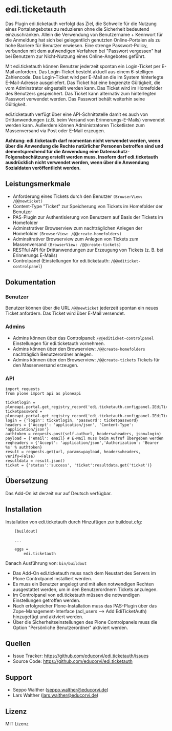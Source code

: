 # edi.ticketauth

Das Plugin edi.ticketauth verfolgt das Ziel, die Schwelle für die Nutzung eines Portalangebotes zu reduzieren ohne die Sicherheit
bedeutend einzuschränken. Allein die Verwendung von Benutzername + Kennwort für die Anmeldung hat sich bei gelegentlich genutzten 
Online-Portalen als zu hohe Barriere für Benutzer erwiesen. Eine strenge Passwort-Policy, verbunden mit dem aufwendigen Verfahren 
bei "Passwort vergessen" hat bei Benutzern zur Nicht-Nutzung eines Online-Angebotes geführt.

Mit edi.ticketauth können Benutzer jederzeit spontan ein Login-Ticket per E-Mail anfordern. Das Login-Ticket besteht aktuell aus 
einem 6-stelligen Zahlencode. Das Login-Ticket wird per E-Mail an die im System hinterlegte E-Mail-Adresse ausgeliefert. Das Ticket 
hat eine begrenzte Gültigkeit, die vom Adminstrator eingestellt werden kann. Das Ticket wird im Homefolder des Benutzers gespeichert. 
Das Ticket kann alternativ zum hinterlegten Passwort verwendet werden. Das Passwort behält weiterhin seine Gültigkeit.

edi.ticketauth verfügt über eine API-Schnittstelle damit es auch von Drittanwendungen (z.B. beim Versand von Erinnerungs-E-Mails)
verwendet werden kann. Außerdem können Administratoren Ticketlisten zum Massenversand via Post oder E-Mail erzeugen.

**Achtung: edi.ticketauth darf momentan nicht verwendet werden, wenn über die Anwendung die Rechte natürlicher Personen betroffen sind
und dementsprechend für die Anwendung eine Datenschutz-Folgenabschätzung erstellt werden muss. Insofern darf edi.ticketauth ausdrücklich
nicht verwendet werden, wenn über die Anwendung Sozialdaten veröffentlicht werden.**

## Leistungsmerkmale

- Anforderung eines Tickets durch den Benutzer `(BrowserView: /@@newticket)`
- Content-Type "Ticket" zur Speicherung von Tickets im Homefolder der Benutzer
- PAS-Plugin zur Authentisierung von Benutzern auf Basis der Tickets im Homefolder
- Adminstrativer Browserview zum nachträglichen Anlegen der Homefolder `(BrowserView: /@@create-homefolders)`
- Adminsitrativer Browserview zum Anlegen von Tickets zum Massenversand `(BrowserView: /@@create-tickets)`
- RESTful API für Drittanwendungen zur Erzeugung von Tickets (z. B. bei Erinnerungs E-Mails)
- Controlpanel (Einstellungen für edi.ticketauth: `/@@editicket-controlpanel`)


## Dokumentation

### Benutzer

Benutzer können über die URL `/@@newticket` jederzeit spontan ein neues Ticket anfordern. Das Ticket wird über E-Mail versendet.

### Admins

- Admins können über das Controlpanel: `/@@editicket-controlpanel` Einstellungen für edi.ticketauth vornehmen.
- Admins können über den Browserview: `/@@create-homefolders` nachträglich Benutzerordner anlegen.
- Admins können über den Browserview: `/@@create-tickets` Tickets für den Massenversand erzeugen.

### API

```
import requests
from plone import api as ploneapi

ticketlogin = ploneapi.portal.get_registry_record('edi.ticketauth.configpanel.IEdiTicketSettings.ticketlogin')
ticketpassword = ploneapi.portal.get_registry_record('edi.ticketauth.configpanel.IEdiTicketSettings.ticketpassword')
login = {'login': ticketlogin, 'password': ticketpassword}
headers = {'Accept': 'application/json', 'Content-Type': 'application/json'}
authtoken = requests.post(self.authurl, headers=headers, json=login)
payload = {'email': email} # E-Mail muss beim Aufruf übergeben werden
reqheaders = {'Accept': 'application/json','Authorization': 'Bearer %s' % authtoken}
result = requests.get(url, params=payload, headers=headers, verify=False)
resultdata = result.json()
ticket = {'status':'success', 'ticket':resultdata.get('ticket')}

```

## Übersetzung

Das Add-On ist derzeit nur auf Deutsch verfügbar.

## Installation

Installation von edi.ticketauth durch Hinzufügen zur buildout.cfg:

```
    [buildout]

    ...

    eggs =
        edi.ticketauth
```

Danach Ausführung von: `bin/buildout`

- Das Add-On edi.ticketauth muss nach dem Neustart des Servers im Plone Controlpanel installiert werden.
- Es muss ein Benutzer angelegt und mit allen notwendigen Rechten ausgestattet werden, um in den Benutzerordnern Tickets anzulegen.
- Im Controlpanel von edi.ticketauth müssen die notwendigen Einstellungen getroffen werden.  
- Nach erfolgreicher Plone-Installation muss das PAS-Plugin über das Zope-Management-Interface (acl_users --> Add EdiTicketAuth) hinzugefügt
 und aktviert werden.
- Über die Sicherheitseinstellungen des Plone Controlpanels muss die Option "Persönliche Benutzerordner" aktiviert werden. 


## Quellen

- Issue Tracker: https://github.com/educorvi/edi.ticketauth/issues
- Source Code: https://github.com/educorvi/edi.ticketauth


## Support

- Seppo Walther (seppo.walther@educorvi.de)
- Lars Walther (lars.walther@educorvi.de)


## Lizenz

MIT Lizenz
